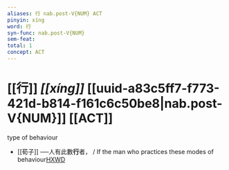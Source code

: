 ```yaml
---
aliases: 行 nab.post-V{NUM} ACT
pinyin: xíng
word: 行
syn-func: nab.post-V{NUM}
sem-feat: 
total: 1
concept: ACT 
---
```

# [[行]] *[[xíng]]*  [[uuid-a83c5ff7-f773-421d-b814-f161c6c50be8|nab.post-V{NUM}]] [[ACT]]
type of behaviour
 - [[荀子]] ──人有此數**行**者，
                     / If the man who practices these modes of behaviour[HXWD](https://hxwd.org/textview.html?location=KR3a0002_tls_005-5a.19)
